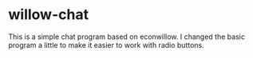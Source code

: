 willow-chat
===========

This is a simple chat program based on econwillow. I changed the basic program a little to make it easier to work with radio buttons.
